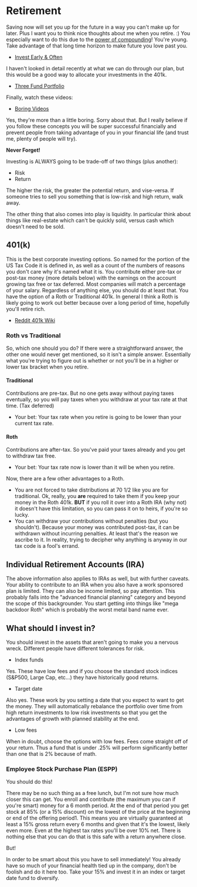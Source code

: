 # Retirement
Saving now will set you up for the future in a way you can't make up for later.  Plus I want you to think nice thoughts about me when you retire.  :)  You especially want to do this due to the [power of compounding](https://www.businessinsider.com/amazing-power-of-compound-interest-2014-7)!  You're young.  Take advantage of that long time horizon to make future you love past you.

* [Invest Early & Often](https://www.bogleheads.org/wiki/Bogleheads%C2%AE_investment_philosophy#Invest_early_and_often)

I haven't looked in detail recently at what we can do through our plan, but this would be a good way to allocate your investments in the 401k.
* [Three Fund Portfolio](https://www.bogleheads.org/wiki/Three-fund_portfolio#Other_than_Vanguard.2C_Boglehead-style)

Finally, watch these videos:

* [Boring Videos](https://www.bogleheads.org/wiki/Video:Bogleheads%C2%AE_investment_philosophy)

Yes, they're more than a little boring.  Sorry about that.  But I really believe if you follow these concepts you will be super successful financially and prevent people from taking advantage of you in your financial life (and trust me, plenty of people will try).

**Never Forget!**

Investing is ALWAYS going to be trade-off of two things (plus another):
* Risk
* Return

The higher the risk, the greater the potential return, and vise-versa.
If someone tries to sell you something that is low-risk and high return, walk away.

The other thing that also comes into play is liquidity.  In particular think about things like real-estate which can't be quickly sold, versus cash which doesn't need to be sold.

## 401(k)
This is the best corporate investing options.  So named for the portion of the US Tax Code it is defined in, as well as a count of the numbers of reasons you don't care why it's named what it is.
You contribute either pre-tax or post-tax money (more details below) with the earnings on the account growing tax free or tax deferred.
Most companies will match a percentage of your salary.  Regardless of anything else, you should do at least that.
You have the option of a Roth or Traditional 401k.  In general I think a Roth is likely going to work out better because over a long period of time, hopefully you'll retire rich.

* [Reddit 401k Wiki](https://www.reddit.com/r/personalfinance/wiki/401k)

### Roth vs Traditional
So, which one should you do?  If there were a straightforward answer, the other one would never get mentioned, so it isn't a simple answer.  Essentially what you're trying to figure out is whether or not you'll be in a higher or lower tax bracket when you retire.
#### Traditional
Contributions are pre-tax.  But no one gets away without paying taxes eventually, so you will pay taxes when you withdraw at your tax rate at that time.  (Tax deferred)
* Your bet:  Your tax rate when you retire is going to be lower than your current tax rate.
#### Roth
Contributions are after-tax.  So you've paid your taxes already and you get to withdraw tax free.
* Your bet:  Your tax rate now is lower than it will be when you retire.

Now, there are a few other advantages to a Roth.
* You are not forced to take distributions at 70 1/2 like you are for traditional.  Ok, really, you **are** required to take them if you keep your money in the Roth 401k.  **BUT** if you roll it over into a Roth IRA (why not) it doesn't have this limitation, so you can pass it on to heirs, if you're so lucky.
* You can withdraw your contributions without penalties (but you shouldn't).  Because your money was contributed post-tax, it can be withdrawn without incurring penalties.  At least that's the reason we ascribe to it.  In reality, trying to decipher why anything is anyway in our tax code is a fool's errand.


## Individual Retirement Accounts (IRA)
The above information also applies to IRAs as well, but with further caveats.  Your ability to contribute to an IRA when you also have a work sponsored plan is limited.  They can also be income limited, so pay attention.  This probably falls into the "advanced financial planning" category and beyond the scope of this backgrounder.  You start getting into things like "mega backdoor Roth" which is probably the worst metal band name ever.

## What should I invest in?

You should invest in the assets that aren't going to make you a nervous wreck.  Different people have different tolerances for risk.  
* Index funds

Yes.  These have low fees and if you choose the standard stock indices (S&P500, Large Cap, etc...) they have historically good returns.

* Target date

Also yes.  These work by you setting a date that you expect to want to get the money.  They will automatically rebalance the portfolio over time from high return investments to low risk investments so that you get the advantages of growth with planned stability at the end.
* Low fees

When in doubt, choose the options with low fees.  Fees come straight off of your return.  Thus a fund that is under .25% will perform significantly better than one that is 2% because of math.

### Employee Stock Purchase Plan (ESPP)
You should do this!

There may be no such thing as a free lunch, but I'm not sure how much closer this can get.  You enroll and contribute (the maximum you can if you're smart) money for a 6 month period.  At the end of that period you get stock at 85% (or a 15% discount) on the lowest of the price at the beginning or end of the offering period1.   This means you are virtually guaranteed at least a 15% gross return every 6 months and given that it's the lowest, likely even more.  Even at the highest tax rates you'll be over 10% net.  There is nothing else that you can do that is this safe with a return anywhere close.

But!

In order to be smart about this you have to sell immediately!  You already have so much of your financial health tied up in the company, don't be foolish and do it here too.  Take your 15% and invest it in an index or target date fund to diversify.  
